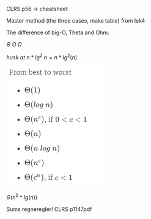 CLRS p56 -> cheatsheet

Master method (the three cases, make table) from lek4

The difference of big-O, Theta and Ohm.

$\Theta \ O \ \Omega$

$husk \ at \ n*lg^2 \ n = n*lg^2(n)$

![](.\img\21.png)

$\Theta(n^2*lg(n))$



Sums regneregler! CLRS p1147pdf


